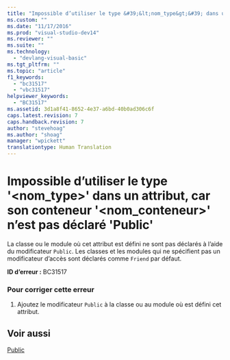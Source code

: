 ```yaml
---
title: "Impossible d’utiliser le type &#39;&lt;nom_type&gt;&#39; dans un attribut, car son conteneur &#39;&lt;nom_conteneur&gt;&#39; n’est pas d&#233;clar&#233; &#39;Public&#39; | Microsoft Docs"
ms.custom: ""
ms.date: "11/17/2016"
ms.prod: "visual-studio-dev14"
ms.reviewer: ""
ms.suite: ""
ms.technology: 
  - "devlang-visual-basic"
ms.tgt_pltfrm: ""
ms.topic: "article"
f1_keywords: 
  - "bc31517"
  - "vbc31517"
helpviewer_keywords: 
  - "BC31517"
ms.assetid: 3d1a8f41-8652-4e37-a6bd-40b0ad306c6f
caps.latest.revision: 7
caps.handback.revision: 7
author: "stevehoag"
ms.author: "shoag"
manager: "wpickett"
translationtype: Human Translation
---
```

# Impossible d’utiliser le type &#39;&lt;nom_type&gt;&#39; dans un attribut, car son conteneur &#39;&lt;nom_conteneur&gt;&#39; n’est pas d&#233;clar&#233; &#39;Public&#39;
La classe ou le module où cet attribut est défini ne sont pas déclarés à l’aide du modificateur `Public`. Les classes et les modules qui ne spécifient pas un modificateur d’accès sont déclarés comme `Friend` par défaut.  
  
 **ID d’erreur :** BC31517  
  
### Pour corriger cette erreur  
  
1.  Ajoutez le modificateur `Public` à la classe ou au module où est défini cet attribut.  
  
## Voir aussi  
 [Public](../../visual-basic/language-reference/modifiers/public.md)